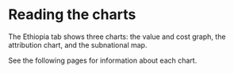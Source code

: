 # Reading the charts
<p>
The Ethiopia tab shows three charts: the value and cost graph, the attribution chart, and the subnational map.
</p>
<p>
See the following pages for information about each chart.
</p>
